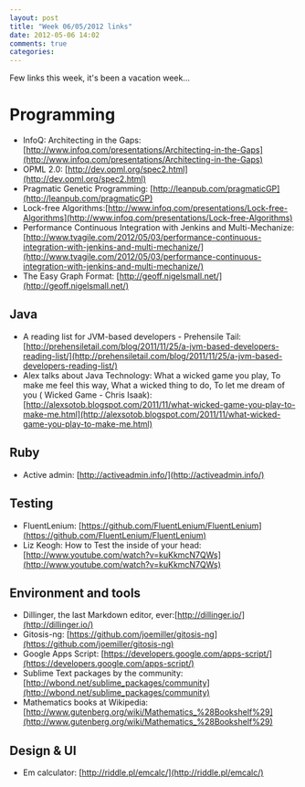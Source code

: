 ```yaml
---
layout: post
title: "Week 06/05/2012 links"
date: 2012-05-06 14:02
comments: true
categories: 
---
```

Few links this week, it's been a vacation week...

Programming
===========
- InfoQ: Architecting in the Gaps: [http://www.infoq.com/presentations/Architecting-in-the-Gaps](http://www.infoq.com/presentations/Architecting-in-the-Gaps) 
- OPML 2.0: [http://dev.opml.org/spec2.html](http://dev.opml.org/spec2.html) 
- Pragmatic Genetic Programming: [http://leanpub.com/pragmaticGP](http://leanpub.com/pragmaticGP) 
- Lock-free Algorithms:[http://www.infoq.com/presentations/Lock-free-Algorithms](http://www.infoq.com/presentations/Lock-free-Algorithms) 
- Performance Continuous Integration with Jenkins and Multi-Mechanize: [http://www.tvagile.com/2012/05/03/performance-continuous-integration-with-jenkins-and-multi-mechanize/](http://www.tvagile.com/2012/05/03/performance-continuous-integration-with-jenkins-and-multi-mechanize/) 
- The Easy Graph Format: [http://geoff.nigelsmall.net/](http://geoff.nigelsmall.net/) 

Java
----
- A reading list for JVM-based developers - Prehensile Tail: [http://prehensiletail.com/blog/2011/11/25/a-jvm-based-developers-reading-list/](http://prehensiletail.com/blog/2011/11/25/a-jvm-based-developers-reading-list/) 
- Alex talks about Java Technology: What a wicked game you play, To make me feel this way, What a wicked thing to do, To let me dream of you ( Wicked Game - Chris Isaak):[http://alexsotob.blogspot.com/2011/11/what-wicked-game-you-play-to-make-me.html](http://alexsotob.blogspot.com/2011/11/what-wicked-game-you-play-to-make-me.html)  

Ruby
----
- Active admin: [http://activeadmin.info/](http://activeadmin.info/) 

Testing
-------
- FluentLenium: [https://github.com/FluentLenium/FluentLenium](https://github.com/FluentLenium/FluentLenium) 
- Liz Keogh: How to Test the inside of your head: [http://www.youtube.com/watch?v=kuKkmcN7QWs](http://www.youtube.com/watch?v=kuKkmcN7QWs) 

Environment and tools
---------------------
- Dillinger, the last Markdown editor, ever:[http://dillinger.io/](http://dillinger.io/) 
- Gitosis-ng: [https://github.com/joemiller/gitosis-ng](https://github.com/joemiller/gitosis-ng) 
- Google Apps Script: [https://developers.google.com/apps-script/](https://developers.google.com/apps-script/) 
- Sublime Text packages by the community: [http://wbond.net/sublime_packages/community](http://wbond.net/sublime_packages/community) 
- Mathematics books at Wikipedia: [http://www.gutenberg.org/wiki/Mathematics_%28Bookshelf%29](http://www.gutenberg.org/wiki/Mathematics_%28Bookshelf%29) 

Design & UI
-----------
- Em calculator: [http://riddle.pl/emcalc/](http://riddle.pl/emcalc/) 

